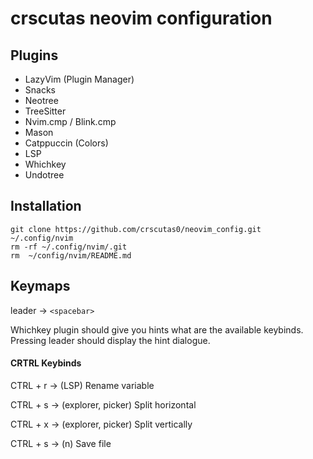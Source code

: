 # crscutas neovim configuration

## Plugins
- LazyVim (Plugin Manager)
- Snacks
- Neotree
- TreeSitter
- Nvim.cmp / Blink.cmp
- Mason
- Catppuccin (Colors)
- LSP
- Whichkey
- Undotree

## Installation
```
git clone https://github.com/crscutas0/neovim_config.git ~/.config/nvim
rm -rf ~/.config/nvim/.git
rm  ~/config/nvim/README.md
```
## Keymaps

leader -> `<spacebar>`

Whichkey plugin should give you hints what are the available keybinds. Pressing leader should display the hint dialogue.

#### CRTRL Keybinds
CTRL + r -> (LSP) Rename variable

CTRL + s -> (explorer, picker) Split horizontal

CTRL + x -> (explorer, picker) Split vertically

CTRL + s -> (n) Save file

